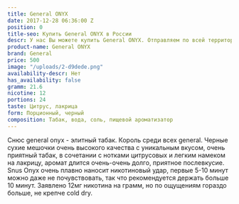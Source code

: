 ```yaml
---
title: General ONYX
date: 2017-12-28 06:36:00 Z
position: 0
title-seo: Купить General ONYX в России
descr: У нас Вы можете купить General ONYX. Отправляем по всей территории России.
product-name: General ONYX
brand: General
price: 500
image: "/uploads/2-d9dede.png"
availability-descr: Нет
has_availability: false
gramm: 21.6
nicotine: 12
portions: 24
taste: Цитрус, лакрица
form: Порционный, черный
composition: Табак, вода, соль, пищевой ароматизатор
---
```


Снюс general onyx - элитный табак. Король среди всех general. Черные сухие мешочки очень высокого качества с уникальным вкусом, очень приятный табак, в сочетании с нотками цитрусовых и легким намеком на лакрицу, аромат длится очень-очень долго, приятное послевкусие. Snus Onyx очень плавно наносит никотиновый удар, первые 5-10 минут можно даже не почувствовать, так что рекомендуется держать больше 10 минут. Заявлено 12мг никотина на грамм, но по ощущениям гораздо больше, не крепче cold dry.